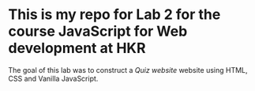 # This is my repo for Lab 2 for the course JavaScript for Web development at HKR

The goal of this lab was to construct a _Quiz website_ website using HTML, CSS and Vanilla JavaScript.

